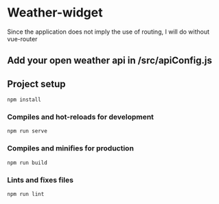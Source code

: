 # Weather-widget

Since the application does not imply the use of routing, I will do without vue-router

## Add your open weather api in /src/apiConfig.js

## Project setup
```
npm install
```

### Compiles and hot-reloads for development
```
npm run serve
```

### Compiles and minifies for production
```
npm run build
```

### Lints and fixes files
```
npm run lint
```
